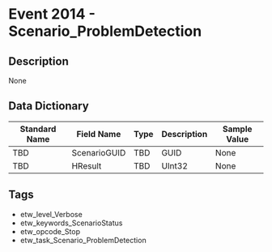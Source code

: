 # Event 2014 - Scenario_ProblemDetection

## Description
None

## Data Dictionary
|Standard Name|Field Name|Type|Description|Sample Value|
|---|---|---|---|---|
|TBD|ScenarioGUID|TBD|GUID|None|None|
|TBD|HResult|TBD|UInt32|None|None|

## Tags
* etw_level_Verbose
* etw_keywords_ScenarioStatus
* etw_opcode_Stop
* etw_task_Scenario_ProblemDetection